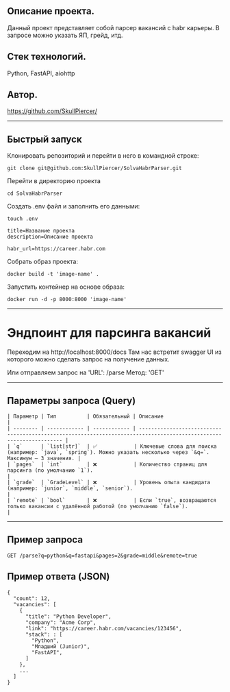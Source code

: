 ## Описание проекта.
Данный проект представляет собой парсер вакансий с habr карьеры. В запросе можно указать ЯП, грейд, итд.
## Стек технологий.
Python, FastAPI, aiohttp
## Автор.
https://github.com/SkullPiercer/

---

## Быстрый запуск

Клонировать репозиторий и перейти в него в командной строке:

```
git clone git@github.com:SkullPiercer/SolvaHabrParser.git
```

Перейти в директорию проекта
```
cd SolvaHabrParser
```
Создать .env файл и заполнить его данными:
```
touch .env

title=Название проекта
description=Описание проекта

habr_url=https://career.habr.com
```

Собрать образ проекта:
```
docker build -t 'image-name' .
```

Запустить контейнер на основе образа:
```
docker run -d -p 8000:8000 'image-name'
```
---

# Эндпоинт для парсинга вакансий

Переходим на http://localhost:8000/docs Там нас встретит swagger UI из которого можно сделать запрос на получение данных.

Или отправляем запрос на 'URL': /parse
Метод: 'GET'

---

## Параметры запроса (Query)
```
| Параметр | Тип          | Обязательный | Описание                                                                                                            |
| -------- | ------------ | ------------ | ------------------------------------------------------------------------------------------------------------------- |
| `q`      | `list[str]`  | ✅            | Ключевые слова для поиска (например: `java`, `spring`). Можно указать несколько через `&q=`. Максимум — 3 значения. |
| `pages`  | `int`        | ❌            | Количество страниц для парсинга (по умолчанию `1`).                                                                 |
| `grade`  | `GradeLevel` | ❌            | Уровень опыта кандидата (например: `junior`, `middle`, `senior`).                                                   |
| `remote` | `bool`       | ❌            | Если `true`, возвращаются только вакансии с удалённой работой (по умолчанию `false`).                               |
```

---
## Пример запроса
```
GET /parse?q=python&q=fastapi&pages=2&grade=middle&remote=true
```

## Пример ответа (JSON)
```
{
  "count": 12,
  "vacancies": [
    {
      "title": "Python Developer",
      "company": "Acme Corp",
      "link": "https://career.habr.com/vacancies/123456",
      "stack": : [
        "Python",
        "Младший (Junior)",
        "FastAPI",
      ]
    },
    ...
  ]
}
```
